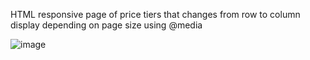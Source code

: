 
HTML responsive page of price tiers that changes from row to column display depending on page size using @media

![image](https://github.com/lirgoffer/web-development-/assets/93147694/41bc2cf5-b8a5-45be-9daa-b2be7e8dd867)

